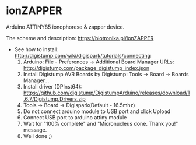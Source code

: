 # ionZAPPER
Arduino ATTINY85 ionophorese &amp; zapper device.

The scheme and description: https://biotronika.pl/ionZAPPER

 * See how to install:  http://digistump.com/wiki/digispark/tutorials/connecting
    1. Arduino: File - Preferences -> Additional Board Manager URLs: http://digistump.com/package_digistump_index.json
    2. Install Digistump AVR Boards by Digistump: Tools -> Board -> Boards Manager...
    3. Install driver (DPInst64): https://github.com/digistump/DigistumpArduino/releases/download/1.6.7/Digistump.Drivers.zip
    4. Tools -> Board -> Digispark(Default - 16.5mhz)
    5. Do not connect arduino module to USB port and click Upload
    6. Connect USB port to arduino attiny module
    7. Wait for "100% complete" and "Micronucleus done. Thank you!" message.
    8. Well done ;)
